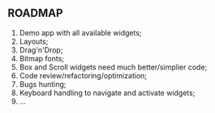 ROADMAP
--------

1. Demo app with all available widgets;
2. Layouts;
3. Drag'n'Drop;
4. Bitmap fonts;
5. Box and Scroll widgets need much better/simplier code;
6. Code review/refactoring/optimization;
7. Bugs hunting;
8. Keyboard handling to navigate and activate widgets;
9. ...
